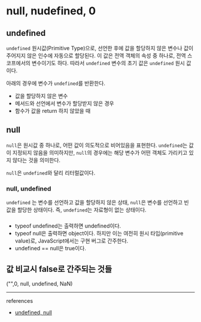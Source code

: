# null, nudefined, 0
## undefined

`undefined` 원시값(Primitive Type)으로, 선언한 후에 값을 할당하지 않은 변수나 값이 주어지지 않은 인수에 자동으로 할당된다. 이 값은 전역 객체의 속성 중 하나로, 전역 스코프에서의 변수이기도 하다. 따라서 `undefined` 변수의 초기 값은 `undefined` 원시 값이다.

아래의 경우에 변수가 `undefined`를 반환한다.

* 값을 할당하지 않은 변수
* 메서드와 선언에서 변수가 할당받지 않은 경우
* 함수가 값을 return 하지 않았을 때

## null

`null`은 원시값 중 하나로, 어떤 값이 의도적으로 비어있음을 표현한다. `undefined`는 값이 지정되지 않음을 의미하지만, `null`의 경우에는 해당 변수가 어떤 객체도 가리키고 있지 않다는 것을 의미한다.

`null`은 `undefined`와 달리 리터럴값이다.

### null, undefined

`undefined` 는 변수를 선언하고 값을 할당하지 않은 상태, `null`은 변수를 선언하고 빈 값을 할당한 상태이다. 즉, `undefined`는 자료형이 없는 상태이다.

##### 
* typeof undefined는 출력하면 undefined이다.
* typeof null은 출력하면 object이다. 하지만 이는 여전히 원시 타입(primitive value)로, JavaScript에서는 구현 버그로 간주한다.
* undefined == null은 true이다.

## 값 비교시 false로 간주되는 것들

("",0, null, undefined, NaN)

----
references
* [undefined, null](https://2ssue.github.io/common_questions_for_Web_Developer/docs/Javascript/13_undefined&null.html#null)